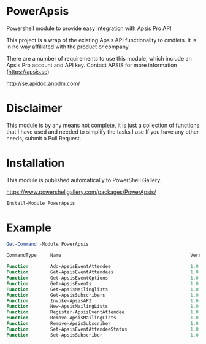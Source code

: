 # PowerApsis
Powershell module to provide easy integration with Apsis Pro API

This project is a wrap of the existing Apsis API functionality to cmdlets. It is in no way affiliated with the product or company.

There are a number of requirements to use this module, which include an Apsis Pro account and API key. Contact APSIS for more information (https://apsis.se)

http://se.apidoc.anpdm.com/

# Disclaimer
This module is by any means not complete, it is just a collection of functions that I have used and needed to simplify the tasks I use
If you have any other needs, submit a Pull Request.

# Installation
This module is published automatically to PowerShell Gallery.

https://www.powershellgallery.com/packages/PowerApsis/

```powershell
Install-Module PowerApsis
```

# Example


```powershell
Get-Command -Module PowerApsis

CommandType     Name                                               Version    Source                                                     
-----------     ----                                               -------    ------                                                     
Function        Add-ApsisEventAttendee                             1.0        PowerApsis                                                 
Function        Get-ApsisEventAttendees                            1.0        PowerApsis                                                 
Function        Get-ApsisEventOptions                              1.0        PowerApsis                                                 
Function        Get-ApsisEvents                                    1.0        PowerApsis                                                 
Function        Get-ApsisMailinglists                              1.0        PowerApsis                                                 
Function        Get-ApsisSubscribers                               1.0        PowerApsis                                                 
Function        Invoke-ApsisAPI                                    1.0        PowerApsis
Function        New-ApsisMailingLists                              1.0        PowerApsis                                
Function        Register-ApsisEventAttendee                        1.0        PowerApsis                                
Function        Remove-ApsisMailingLists                           1.0        PowerApsis                                
Function        Remove-ApsisSubscriber                             1.0        PowerApsis                                
Function        Set-ApsisEventAttendeeStatus                       1.0        PowerApsis                                
Function        Set-ApsisSubscriber                                1.0        PowerApsis  
```
